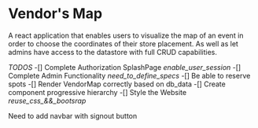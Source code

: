# Vendor's Map

A react application that enables users to visualize the map of an event in order to choose the coordinates of their store placement. As well as let admins have access to the datastore with full CRUD capabilities.

*TODOS*
  -[] Complete Authorization SplashPage *enable_user_session*
  -[] Complete Admin Functionality *need_to_define_specs*
  -[] Be able to reserve spots
  -[] Render VendorMap correctly based on db_data
  -[] Create component progressive hierarchy
  -[] Style the Website *reuse_css_&&_bootsrap*

Need to add navbar with signout button
